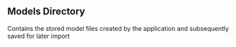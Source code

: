 ## Models Directory
Contains the stored model files created by the application and subsequently saved for later import
